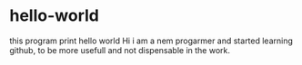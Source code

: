 # hello-world
this program print hello world
Hi i am a nem progarmer and started learning github, to be more usefull and not dispensable in the work.
